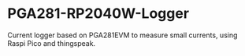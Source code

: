 # PGA281-RP2040W-Logger
Current logger based on PGA281EVM to measure small currents, using Raspi Pico and thingspeak.
